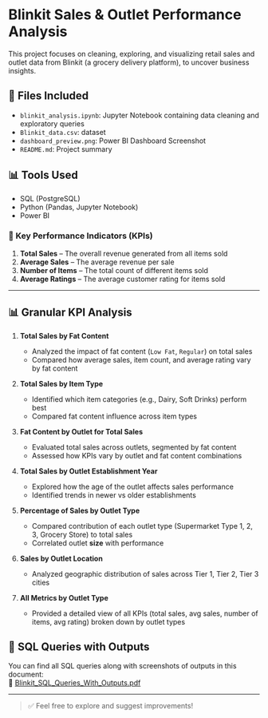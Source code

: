 # Blinkit Sales & Outlet Performance Analysis

This project focuses on cleaning, exploring, and visualizing retail sales and outlet data from Blinkit (a grocery delivery platform), to uncover business insights.

## 📁 Files Included

- `blinkit_analysis.ipynb`: Jupyter Notebook containing data cleaning and exploratory queries
- `Blinkit_data.csv`: dataset
- `dashboard_preview.png`: Power BI Dashboard Screenshot
- `README.md`: Project summary

## 📊 Tools Used

- SQL (PostgreSQL)
- Python (Pandas, Jupyter Notebook)
- Power BI

### 🔑 Key Performance Indicators (KPIs)

1. **Total Sales** – The overall revenue generated from all items sold
2. **Average Sales** – The average revenue per sale
3. **Number of Items** – The total count of different items sold
4. **Average Ratings** – The average customer rating for items sold

---

## 📊 Granular KPI Analysis

1. **Total Sales by Fat Content**

   - Analyzed the impact of fat content (`Low Fat`, `Regular`) on total sales
   - Compared how average sales, item count, and average rating vary by fat content

2. **Total Sales by Item Type**

   - Identified which item categories (e.g., Dairy, Soft Drinks) perform best
   - Compared fat content influence across item types

3. **Fat Content by Outlet for Total Sales**

   - Evaluated total sales across outlets, segmented by fat content
   - Assessed how KPIs vary by outlet and fat content combinations

4. **Total Sales by Outlet Establishment Year**

   - Explored how the age of the outlet affects sales performance
   - Identified trends in newer vs older establishments

5. **Percentage of Sales by Outlet Type**

   - Compared contribution of each outlet type (Supermarket Type 1, 2, 3, Grocery Store) to total sales
   - Correlated outlet **size** with performance

6. **Sales by Outlet Location**

   - Analyzed geographic distribution of sales across Tier 1, Tier 2, Tier 3 cities

7. **All Metrics by Outlet Type**
   - Provided a detailed view of all KPIs (total sales, avg sales, number of items, avg rating) broken down by outlet types

## 📄 SQL Queries with Outputs

You can find all SQL queries along with screenshots of outputs in this document:  
🔗 [Blinkit_SQL_Queries_With_Outputs.pdf](./Blinkit_SQL_Queries_With_Outputs.pdf)

---

> ✅ Feel free to explore and suggest improvements!

